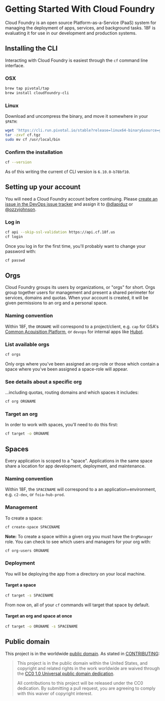 # Getting Started With Cloud Foundry

Cloud Foundry is an open source Platform-as-a-Service (PaaS) system for managing the deployment of apps, services, and background tasks. 18F is evaluating it for use in our development and production systems.

## Installing the CLI

Interacting with Cloud Foundry is easiest through the `cf` command line interface.

### OSX

```bash
brew tap pivotal/tap
brew install cloudfoundry-cli
```

### Linux

Download and uncompress the binary, and move it somewhere in your `$PATH`:

```bash
wget 'https://cli.run.pivotal.io/stable?release=linux64-binary&source=github' -O cf.tgz
tar -zxvf cf.tgz
sudo mv cf /usr/local/bin
```

### Confirm the installation

```bash
cf --version
```

As of this writing the current cf CLI version is `6.10.0-b78bf10`.

## Setting up your account

You will need a Cloud Foundry account before continuing. Please [create an issue in the DevOps issue tracker](https://github.com/18F/DevOps/issues/new) and assign it to [@dlapiduz](https://github.com/dlapiduz) or [@ozzyjohnson](https://github.com/ozzyjohnson).

### Log in

```bash
cf api --skip-ssl-validation https://api.cf.18f.us
cf login
```

Once you log in for the first time, you'll probably want to change your password with:

```bash
cf passwd
```

## Orgs

Cloud Foundry groups its users by organizations, or "orgs" for short. Orgs group together users for management and present a shared perimeter for services, domains and quotas. When your account is created, it will be given permissions to an org and a personal space.

### Naming convention

Within 18F, the `ORGNAME` will correspond to a project/client, e.g. `cap` for GSA's [Common Acquisition Platform](https://18f.gsa.gov/dashboard/project/C2/), or `devops` for internal apps like [Hubot](https://github.com/18F/18f-bot).

### List available orgs

```bash
cf orgs
```

Only orgs where you've been assigned an org-role or those which contain a space where you've been assigned a space-role will appear.

### See details about a specific org

...including quotas, routing domains and which spaces it includes:

```bash
cf org ORGNAME
```

### Target an org

In order to work with spaces, you'll need to do this first:

```bash
cf target -o ORGNAME
```

## Spaces

Every application is scoped to a "space". Applications in the same space share a location for app development, deployment, and maintenance.

### Naming convention

Within 18F, the `SPACENAME` will correspond to a an application+environment, e.g. `c2-dev`, or `foia-hub-prod`.

### Management

To create a space:

```bash
cf create-space SPACENAME
```

**Note:**  To create a space within a given org you must have the `OrgManager` role. You can check to see which users and managers for your org with:

```bash
cf org-users ORGNAME
```

### Deployment

You will be deploying the app from a directory on your local machine.

#### Target a space

```bash
cf target -s SPACENAME
```

From now on, all of your `cf` commands will target that space by default.

#### Target an org and space at once

```bash
cf target -o ORGNAME -s SPACENAME
```

## Public domain

This project is in the worldwide [public domain](LICENSE.md). As stated in [CONTRIBUTING](CONTRIBUTING.md):

> This project is in the public domain within the United States, and copyright and related rights in the work worldwide are waived through the [CC0 1.0 Universal public domain dedication](https://creativecommons.org/publicdomain/zero/1.0/).
>
> All contributions to this project will be released under the CC0 dedication. By submitting a pull request, you are agreeing to comply with this waiver of copyright interest.
